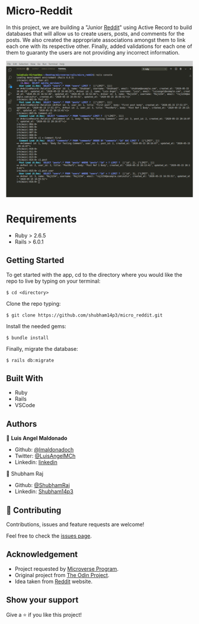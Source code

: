 # Micro-Reddit

In this project, we are building a "Junior [Reddit](http://reddit.com/)" using Active Record to build databases that will allow us to create users, posts, and comments for the posts. We also created the appropriate associations amongst them to link each one with its respective other. Finally, added validations for each one of them to guaranty the users are not providing any incorrect information.

![screenshot1](app/assets/images/screenshot1.png)

# Requirements

- Ruby > 2.6.5
- Rails > 6.0.1

## Getting Started

To get started with the app, cd to the directory where you would like the repo to live by typing on your terminal:

```
$ cd <directory>
```

Clone the repo typing:

```
$ git clone https://github.com/shubham14p3/micro_reddit.git
```

Install the needed gems:

```
$ bundle install
```

Finally, migrate the database:

```
$ rails db:migrate
```

## Built With

- Ruby
- Rails
- VSCode

## Authors

👤 **Luis Angel Maldonado**

- Github: [@lmaldonadoch](https://github.com/lmaldonadoch)
- Twitter: [@LuisAngelMCh](https://twitter.com/LuisAngelMCh)
- Linkedin: [linkedin](https://www.linkedin.com/in/lmaldonadoch)

👤 Shubham Raj

- Github: [@ShubhamRaj](https://github.com/shubham14p3)
- Linkedin: [Shubham14p3](https://www.linkedin.com/in/shubham14p3/)

## 🤝 Contributing

Contributions, issues and feature requests are welcome!

Feel free to check the [issues page](https://github.com/shubham14p3/micro_reddit/issues/).

## Acknowledgement

- Project requested by [Microverse Program](https://www.microverse.org/).
- Original project from [The Odin Project](https://www.theodinproject.com/courses/ruby-on-rails/lessons/building-with-active-record-ruby-on-rails).
- Idea taken from [Reddit](http://reddit.com/) website.

## Show your support

Give a ⭐️ if you like this project!
